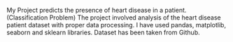 My Project predicts the presence of heart disease in a patient. (Classification Problem)
The project involved analysis of the heart disease patient dataset with proper data processing.
I have used pandas, matplotlib, seaborn and sklearn libraries.
Dataset has been taken from Github.
